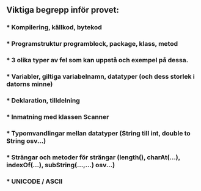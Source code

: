 ## Viktiga begrepp inför provet:
###     * Kompilering, källkod, bytekod
###     * Programstruktur programblock, package, klass, metod
###     * 3 olika typer av fel som kan uppstå och exempel på dessa.
###     * Variabler, giltiga variabelnamn, datatyper (och dess storlek i datorns minne)
###     * Deklaration, tilldelning
###     * Inmatning med klassen Scanner
###     * Typomvandlingar mellan datatyper (String till int, double to String osv...)
###     * Strängar och metoder för strängar (length(), charAt(...), indexOf(...), subString(...,...) osv...)
###     * UNICODE / ASCII